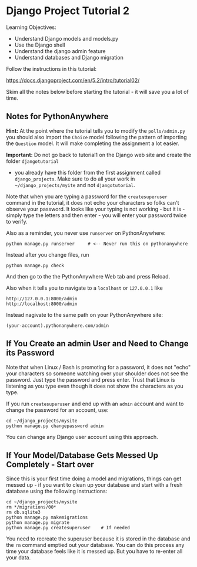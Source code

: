
Django Project Tutorial 2
=========================

Learning Objectives:

* Understand Django models and models.py
* Use the Django shell
* Understand the django admin feature
* Understand databases and Django migration

Follow the instructions in this tutorial:

https://docs.djangoproject.com/en/5.2/intro/tutorial02/

Skim all the notes below before starting the tutorial - it will save you a lot of time.

Notes for PythonAnywhere
------------------------

**Hint:** At the point where the tutorial tells you to modify the `polls/admin.py` you
should also import the `Choice` model following the pattern of importing the `Question` model.
It will make completing the assignment a lot easier.

**Important:** Do not go back to tutorial1 on the Django web site and create the folder `djangotutorial`
- you already have this folder from the first assignment called `django_projects`.
Make sure to do all your work in `~/django_projects/myite`
and not `djangotutorial`.

Note that when you are typing a password for the `createsuperuser` command in the tutorial,
it does not echo your characters so folks can't observe your password.
It looks like your typing is not working - but it is - simply
type the letters and then enter - you will enter your password twice to verify.

Also as a reminder, you never use `runserver` on PythonAnywhere:

    python manage.py runserver     # <-- Never run this on pythonanywhere

Instead after you change files, run

    python manage.py check

And then go to the the PythonAnywhere Web tab and press Reload.

Also when it tells you to navigate to a `localhost` or `127.0.0.1` like

    http://127.0.0.1:8000/admin
    http://localhost:8000/admin

Instead nagivate to the same path on your PythonAnywhere site:

    (your-account).pythonanywhere.com/admin

If You Create an admin User and Need to Change its Password
------------------------------------------------------------

Note that when Linux / Bash is promoting for a password, it does
not "echo" your characters so someone watching over your shoulder
does not see the password.  Just type the password and press
enter.  Trust that Linux is listening as you type even though
it does not show the characters as you type.

If you run `createsuperuser` and end up with an `admin` account and want to
change the password for an account, use:

    cd ~/django_projects/mysite
    python manage.py changepassword admin

You can change any Django user account using this approach.

If Your Model/Database Gets Messed Up Completely - Start over
-------------------------------------------------------------

Since this is your first time doing a model and migrations, things can
get messed up - if you want to clean up your database and start with a
fresh database using the following instructions:

    cd ~/django_projects/mysite
    rm */migrations/00*
    rm db.sqlite3
    python manage.py makemigrations
    python manage.py migrate
    python manage.py createsuperuser    # If needed

You need to recreate the superuser because it is stored in the database
and the `rm` command emptied out your database.  You can do
this process any time your database feels like it is messed up.  But
you have to re-enter all your data.

